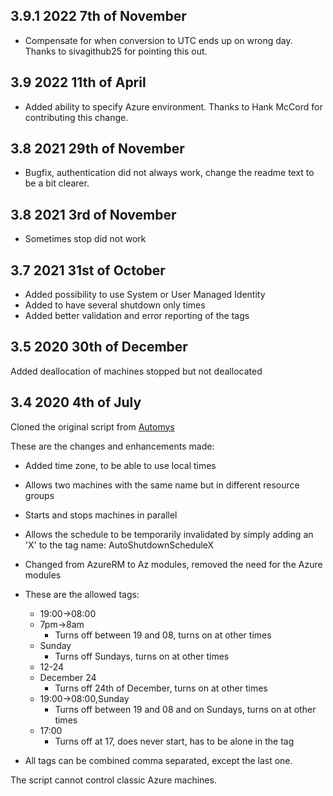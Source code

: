 ## 3.9.1 2022 7th of November
- Compensate for when conversion to UTC ends up on wrong day. Thanks to sivagithub25 for pointing this out.

## 3.9 2022 11th of April
- Added ability to specify Azure environment. Thanks to Hank McCord for contributing this change.

## 3.8 2021 29th of November
- Bugfix, authentication did not always work, change the readme text to be a bit clearer.

## 3.8 2021 3rd of November
- Sometimes stop did not work

## 3.7 2021 31st of October
- Added possibility to use System or User Managed Identity
- Added to have several shutdown only times
- Added better validation and error reporting of the tags

## 3.5 2020 30th of December
Added deallocation of machines stopped but not deallocated

## 3.4 2020 4th of July
Cloned the original script from [Automys](https://automys.com/library/asset/scheduled-virtual-machine-shutdown-startup-microsoft-azure)

These are the changes and enhancements made:
- Added time zone, to be able to use local times
- Allows two machines with the same name but in different resource groups
- Starts and stops machines in parallel
- Allows the schedule to be temporarily invalidated by simply adding an 'X' to the tag name: AutoShutdownScheduleX
- Changed from AzureRM to Az modules, removed the need for the Azure modules

- These are the allowed tags:
  - 19:00->08:00
  - 7pm->8am
    - Turns off between 19 and 08, turns on at other times
  - Sunday
    - Turns off Sundays, turns on at other times
  - 12-24
  - December 24
    - Turns off 24th of December, turns on at other times
  - 19:00->08:00,Sunday
    - Turns off between 19 and 08 and on Sundays, turns on at other times
  - 17:00
    - Turns off at 17, does never start, has to be alone in the tag
- All tags can be combined comma separated, except the last one.

The script cannot control classic Azure machines.
